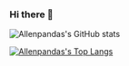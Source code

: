 ### Hi there 👋

<!--
**Allenpandas/Allenpandas** is a ✨ _special_ ✨ repository because its `README.md` (this file) appears on your GitHub profile.

Here are some ideas to get you started:

- 🔭 I’m currently working on ...
- 🌱 I’m currently learning ...
- 👯 I’m looking to collaborate on ...
- 🤔 I’m looking for help with ...
- 💬 Ask me about ...
- 📫 How to reach me: ...
- 😄 Pronouns: ...
- ⚡ Fun fact: ...
-->


![Allenpandas's GitHub stats](https://github-readme-stats.vercel.app/api?username=Allenpandas&show_icons=true&theme=radical)

[![Allenpandas's Top Langs](https://github-readme-stats.vercel.app/api/top-langs/?username=Allenpandas&layout=compact)](https://github.com/Allenpandas/github-readme-stats)
